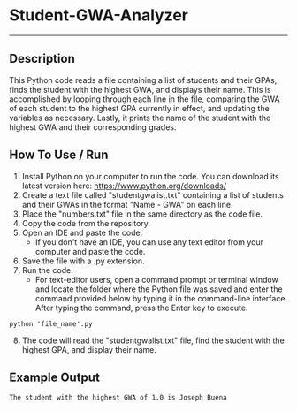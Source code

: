 # Student-GWA-Analyzer
***
## Description

This Python code reads a file containing a list of students and their GPAs, finds the student with the highest GWA, and displays their name. This is accomplished by looping through each line in the file, comparing the GWA of each student to the highest GPA currently in effect, and updating the variables as necessary. Lastly, it prints the name of the student with the highest GWA and their corresponding grades.

## How To Use / Run 

1. Install Python on your computer to run the code. You can download its latest version here: https://www.python.org/downloads/
2. Create a text file called "studentgwalist.txt" containing a list of students and their GWAs in the format "Name - GWA" on each line.
3. Place the "numbers.txt" file in the same directory as the code file.
4. Copy the code from the repository. 
5. Open an IDE and paste the code.
    + If you don't have an IDE, you can use any text editor from your computer and paste the code. 
6. Save the file with a .py extension.
7. Run the code.
    + For text-editor users, open a command prompt or terminal window and locate the folder where the Python file was saved and enter the command provided below by typing it in the command-line interface. After typing the command, press the Enter key to execute.
    
  ```
  python 'file_name'.py
  ```
8. The code will read the "studentgwalist.txt" file, find the student with the highest GPA, and display their name.

## Example Output

  ```
  The student with the highest GWA of 1.0 is Joseph Buena
  ```
